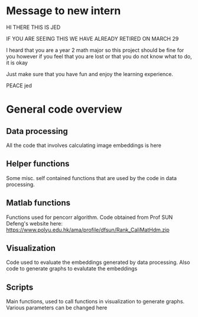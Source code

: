 # Message to new intern 

HI THERE THIS IS JED

IF YOU ARE SEEING THIS WE HAVE ALREADY RETIRED ON MARCH 29 

I heard that you are a year 2 math major so this project should be fine for you
however if you feel that you are lost or that you do not know what to do, it is okay

Just make sure that you have fun and enjoy the learning experience.

PEACE
jed
 
# General code overview
## Data processing
All the code that involves calculating image embeddings is here
## Helper functions
Some misc. self contained functions that are used by the code in data processing. 
## Matlab functions
Functions used for pencorr algorithm. Code obtained from Prof SUN Defeng's website here: https://www.polyu.edu.hk/ama/profile/dfsun/Rank_CaliMatHdm.zip
## Visualization
Code used to evaluate the embeddings generated by data processing. Also code to generate graphs to evalutate the embeddings
## Scripts
Main functions, used to call functions in visualization to generate graphs. Various parameters can be changed here